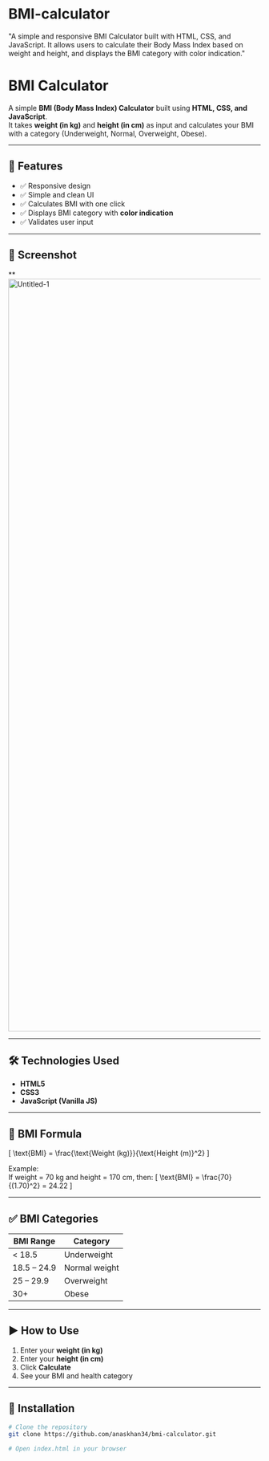 # BMI-calculator
"A simple and responsive BMI Calculator built with HTML, CSS, and JavaScript. It allows users to calculate their Body Mass Index based on weight and height, and displays the BMI category with color indication."

# BMI Calculator

A simple **BMI (Body Mass Index) Calculator** built using **HTML, CSS, and JavaScript**.  
It takes **weight (in kg)** and **height (in cm)** as input and calculates your BMI with a category (Underweight, Normal, Overweight, Obese).

---

## 🚀 Features
- ✅ Responsive design 
- ✅ Simple and clean UI
- ✅ Calculates BMI with one click
- ✅ Displays BMI category with **color indication**
- ✅ Validates user input

---

## 📸 Screenshot
**
<img width="2100" height="1500" alt="Untitled-1" src="https://github.com/user-attachments/assets/e82e9de2-ce87-41bf-8f0f-ffcf10d1f320" />

---

## 🛠 Technologies Used
- **HTML5**
- **CSS3**
- **JavaScript (Vanilla JS)**

---

## 📏 BMI Formula
\[
\text{BMI} = \frac{\text{Weight (kg)}}{\text{Height (m)}^2}
\]

Example:  
If weight = 70 kg and height = 170 cm, then:
\[
\text{BMI} = \frac{70}{(1.70)^2} = 24.22
\]

---

## ✅ BMI Categories
| BMI Range     | Category         |
|--------------|------------------|
| < 18.5       | Underweight      |
| 18.5 – 24.9  | Normal weight    |
| 25 – 29.9    | Overweight       |
| 30+          | Obese            |

---

## ▶️ How to Use
1. Enter your **weight (in kg)**
2. Enter your **height (in cm)**
3. Click **Calculate**
4. See your BMI and health category

---

## 📂 Installation
```bash
# Clone the repository
git clone https://github.com/anaskhan34/bmi-calculator.git

# Open index.html in your browser
